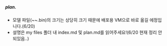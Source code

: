 ##### plan.

-   모델 파일(~~.bin)의 크기는 상당히 크기 때문에 배포용 VM으로 바로 옮길 에정입니다.(6/20)
-   설명은 my files 폴더 내 index.md 및 plan.md를 읽어주세요!(6/20 현재 정리 안되있음..)
